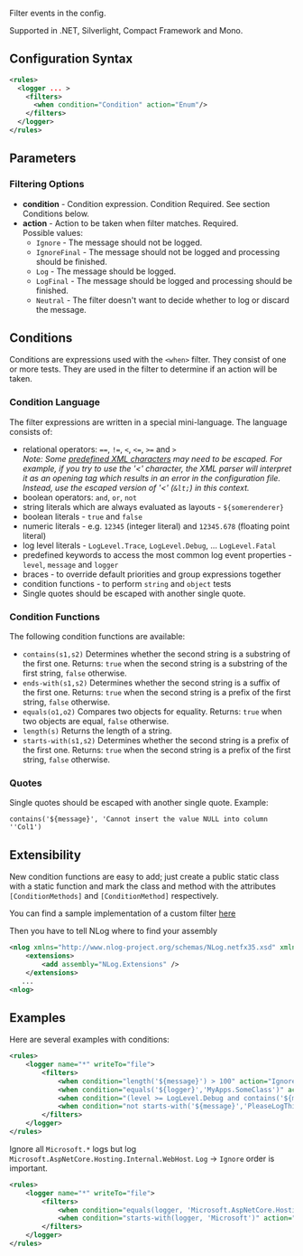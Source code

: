 Filter events in the config.

Supported in .NET, Silverlight, Compact Framework and Mono.

## Configuration Syntax
```xml
<rules>
  <logger ... >
    <filters>
      <when condition="Condition" action="Enum"/>
    </filters>
  </logger>
</rules>
```

## Parameters
### Filtering Options
* **condition** - Condition expression. Condition Required. See section Conditions below.
* **action** - Action to be taken when filter matches. Required.  
Possible values:
  * `Ignore` - The message should not be logged.
  * `IgnoreFinal` - The message should not be logged and processing should be finished.
  * `Log` - The message should be logged.
  * `LogFinal` - The message should be logged and processing should be finished.
  * `Neutral` - The filter doesn't want to decide whether to log or discard the message.


## Conditions 
Conditions are expressions used with the `<when>` filter. They consist of one or more tests. They are used in the filter to determine if an action will be taken.

### Condition Language
The filter expressions are written in a special mini-language. The language consists of:
* relational operators: `==`, `!=`, `<`, `<=`, `>=` and `>`
<br>_Note: Some [predefined XML characters](https://en.wikipedia.org/wiki/List_of_XML_and_HTML_character_entity_references#Predefined_entities_in_XML) may need to be escaped.  For example, if you try to use the '<' character, the XML parser will interpret it as an opening tag which results in an error in the configuration file.  Instead, use the escaped version of '<' (`&lt;`) in this context._
* boolean operators: `and`, `or`, `not`
* string literals which are always evaluated as layouts - `${somerenderer}`
* boolean literals - `true` and `false`
* numeric literals - e.g. `12345` (integer literal) and `12345.678` (floating point literal)
* log level literals - `LogLevel.Trace`, `LogLevel.Debug`, ... `LogLevel.Fatal`
* predefined keywords to access the most common log event properties - `level`, `message` and `logger`
* braces - to override default priorities and group expressions together
* condition functions - to perform `string` and `object` tests
* Single quotes should be escaped with another single quote. 

### Condition Functions
The following condition functions are available:
* `contains(s1,s2)` Determines whether the second string is a substring of the first one. Returns: `true` when the second string is a substring of the first string, `false` otherwise.
* `ends-with(s1,s2)` Determines whether the second string is a suffix of the first one. Returns: `true` when the second string is a prefix of the first string, `false` otherwise.
* `equals(o1,o2)` Compares two objects for equality. Returns: `true` when two objects are equal, `false` otherwise.
* `length(s)` Returns the length of a string.
* `starts-with(s1,s2)` Determines whether the second string is a prefix of the first one. Returns: `true` when the second string is a prefix of the first string, `false` otherwise.


### Quotes
Single quotes should be escaped with another single quote. 
Example:

```
contains('${message}', 'Cannot insert the value NULL into column ''Col1')
```

## Extensibility
New condition functions are easy to add; just create a public static class with a static function and mark the class and method with the attributes `[ConditionMethods]` and `[ConditionMethod]` respectively. 

You can find a sample implementation of a custom filter [here](https://github.com/NLog/NLog/blob/8201a362b8702be97facae2c6af83c2a6e9b54d1/tests/SampleExtensions/MyConditionMethods.cs)

Then you have to tell NLog where to find your assembly

```xml
<nlog xmlns="http://www.nlog-project.org/schemas/NLog.netfx35.xsd" xmlns:xsi="http://www.w3.org/2001/XMLSchema-instance" >
    <extensions>
		<add assembly="NLog.Extensions" />
    </extensions>
   ...
<nlog>
```

## Examples
Here are several examples with conditions:

```xml
<rules>
    <logger name="*" writeTo="file">
        <filters>
            <when condition="length('${message}') > 100" action="Ignore" />
            <when condition="equals('${logger}','MyApps.SomeClass')" action="Ignore" />
            <when condition="(level >= LogLevel.Debug and contains('${message}','PleaseDontLogThis')) or level==LogLevel.Warn" action="Ignore" />
            <when condition="not starts-with('${message}','PleaseLogThis')" action="Ignore" />
        </filters>
    </logger>
</rules>
```

Ignore all `Microsoft.*` logs but log `Microsoft.AspNetCore.Hosting.Internal.WebHost`. `Log` -> `Ignore` order is important.
```xml
<rules>
    <logger name="*" writeTo="file">
        <filters>
            <when condition="equals(logger, 'Microsoft.AspNetCore.Hosting.Internal.WebHost')" action="Log" />
            <when condition="starts-with(logger, 'Microsoft')" action="Ignore" />
        </filters>
    </logger>
</rules>
```